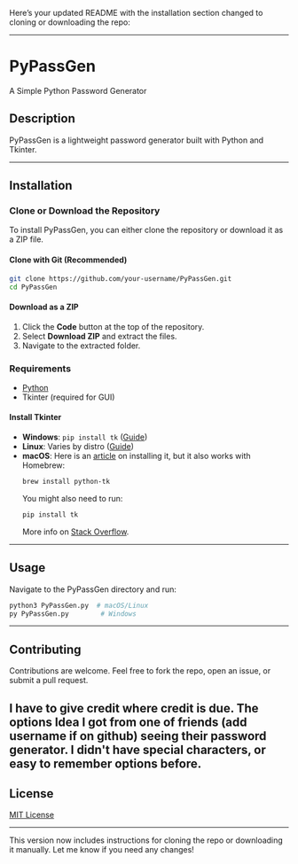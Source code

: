 Here’s your updated README with the installation section changed to cloning or downloading the repo:

---

# PyPassGen  
A Simple Python Password Generator  

## Description  
PyPassGen is a lightweight password generator built with Python and Tkinter.

---

## Installation  

### Clone or Download the Repository  
To install PyPassGen, you can either clone the repository or download it as a ZIP file.

#### Clone with Git (Recommended)  
```sh
git clone https://github.com/your-username/PyPassGen.git
cd PyPassGen
```

#### Download as a ZIP  
1. Click the **Code** button at the top of the repository.  
2. Select **Download ZIP** and extract the files.  
3. Navigate to the extracted folder.  

### Requirements  
- [Python](https://www.python.org/downloads/)  
- Tkinter (required for GUI)  

#### Install Tkinter  
- **Windows**: `pip install tk` ([Guide](https://www.geeksforgeeks.org/how-to-install-tkinter-in-windows/))  
- **Linux**: Varies by distro ([Guide](https://www.geeksforgeeks.org/how-to-install-tkinter-on-linux/))  
- **macOS**: Here is an [article](https://www.geeksforgeeks.org/how-to-install-tkinter-on-macos/) on installing it, but it also works with Homebrew:  
  ```sh
  brew install python-tk
  ```  
  You might also need to run:  
  ```sh
  pip install tk
  ```  
  More info on [Stack Overflow](https://stackoverflow.com/questions/5459444/tkinter-python-may-not-be-configured-for-tk).  

---

## Usage  

Navigate to the PyPassGen directory and run:  
```sh
python3 PyPassGen.py  # macOS/Linux
py PyPassGen.py        # Windows
```

---

## Contributing  
Contributions are welcome. Feel free to fork the repo, open an issue, or submit a pull request.  

I have to give credit where credit is due. The options Idea I got from one of friends (add username if on github) seeing their password generator. I didn't have special characters, or easy to remember options before. 
---

## License  
[MIT License](LICENSE)  

---

This version now includes instructions for cloning the repo or downloading it manually. Let me know if you need any changes!